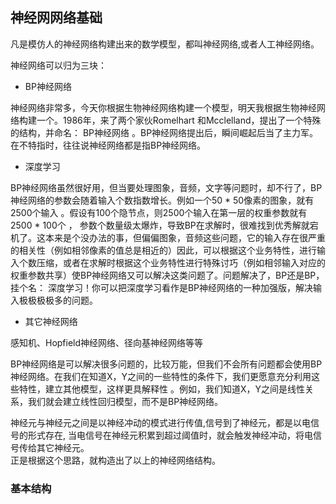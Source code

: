 
## 神经网网络基础

凡是模仿人的神经网络构建出来的数学模型，都叫神经网络,或者人工神经网络。

神经网络可以归为三块： 

- BP神经网络 

神经网络非常多，今天你根据生物神经网络构建一个模型，明天我根据生物神经网络构建一个。1986年，来了两个家伙Romelhart 和Mcclelland，提出了一个特殊的结构，并命名：  BP神经网络  。BP神经网络提出后，瞬间崛起后当了主力军。在不特指时，往往说神经网络都是指BP神经网络。

- 深度学习 

BP神经网络虽然很好用，但当要处理图象，音频，文字等问题时，却不行了，BP神经网络的参数会随着输入个数指数增长。例如一个50 * 50像素的图象，就有2500个输入 。假设有100个隐节点，则2500个输入在第一层的权重参数就有2500 * 100个 ，
参数个数量级太爆炸，导致BP在求解时，很难找到优秀解就宕机了。这本来是个没办法的事，但偏偏图象，音频这些问题，它的输入存在很严重的相关性（例如相邻像素的值总是相近的）因此，可以根据这个业务特性，进行输入个数压缩，或者在求解时根据这个业务特性进行特殊讨巧（例如相邻输入对应的权重参数共享）使BP神经网络又可以解决这类问题了。问题解决了，BP还是BP，挂个名： 深度学习！你可以把深度学习看作是BP神经网络的一种加强版，解决输入极极极极多的问题。

- 其它神经网络

感知机、Hopfield神经网络、径向基神经网络等等



BP神经网络是可以解决很多问题的，比较万能，但我们不会所有问题都会使用BP神经网络。在我们在知道X，Y之间的一些特性的条件下，我们更愿意充分利用这些特性，建立其他模型，这样更具解释性 。例如，我们知道X，Y之间是线性关系，我们就会建立线性回归模型，而不是BP神经网络。


神经元与神经元之间是以神经冲动的模式进行传值,信号到了神经元，都是以电信号的形式存在,
当电信号在神经元积累到超过阈值时，就会触发神经冲动，将电信号传给其它神经元。                                 
正是根据这个思路，就构造出了以上的神经网络结构。


### 基本结构

